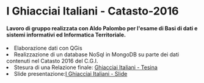 <h1>I Ghiacciai Italiani - Catasto-2016</h1>

<h4>Lavoro di gruppo realizzata con Aldo Palombo per l'esame di Basi di dati e sistemi informativi ed Informatica Territoriale.</h4>
<li>Elaborazione dati con QGis</li>
<li>Realizzazione di un database NoSql in MongoDB su parte dei dati contenuti nel Catasto 2016 del C.G.I.</li>
<li>Stesura di una Relazione finale: <a href="https://drive.google.com/file/d/1r387gDU5ocDqJeU5Poq8jw3G9bmJGOzI/view?usp=sharing">Ghiacciai Italiani - Tesina</a></li> 
<li>Slide presentazione:<a href="https://drive.google.com/file/d/1peg4CvKBuJXdiHxk4P5AU7_dIAOTiFmf/view?usp=sharing">I Ghiacciai Italiani - Slide</a></li> 
